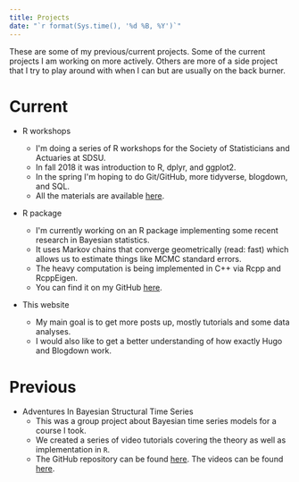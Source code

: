 ```yaml
---
title: Projects
date: "`r format(Sys.time(), '%d %B, %Y')`"
---
```


These are some of my previous/current projects. Some of the current projects I am working on more actively. Others are more of a side project that I try to play around with when I can but are usually on the back burner.

# Current


* R workshops
  + I'm doing a series of R workshops for the Society of Statisticians and Actuaries at SDSU.
  + In fall 2018 it was introduction to R, dplyr, and ggplot2.
  + In the spring I'm hoping to do Git/GitHub, more tidyverse, blogdown, and SQL.
  + All the materials are available [here](https://github.com/asbates/ssa_r_workshops).

* R package
  + I'm currently working on an R package implementing some recent research in Bayesian statistics.
  + It uses Markov chains that converge geometrically (read: fast) which allows us to estimate things like MCMC standard errors.
  + The heavy computation is being implemented in C++ via Rcpp and RcppEigen.
  + You can find it on my GitHub [here](https://github.com/asbates/geblm).
  
  
* This website
    + My main goal is to get more posts up, mostly tutorials and some data analyses.
    + I would also like to get a better understanding of how exactly Hugo and Blogdown work.

<!--
* Bayesian Python
    + I have two goals for this project: (1) learn more Python and (2) develop a set of  functions to implement some of the models covered in a Bayesian statistics course I recently took.
    + The GitHub repository can be found [here](https://github.com/asbates/bayes-stats). There isn't much to it now because of higher priorities but hopefully I can get more done soon.
-->


    
# Previous
    
* Adventures In Bayesian Structural Time Series
    + This was a group project about Bayesian time series models for a course I took.
    + We created a series of video tutorials covering the theory as well as implementation in `R`.
    + The GitHub repository can be found [here](https://github.com/asbates/bayes-time-series). The videos can be found [here](https://www.youtube.com/playlist?list=PLWHTeWZGJD5ZOYv3HFsUgQG0CnPRVycbu&jct=rLRp14kqRdyMaj9ax612ar_YeSt0gQ&disable_polymer=true).

